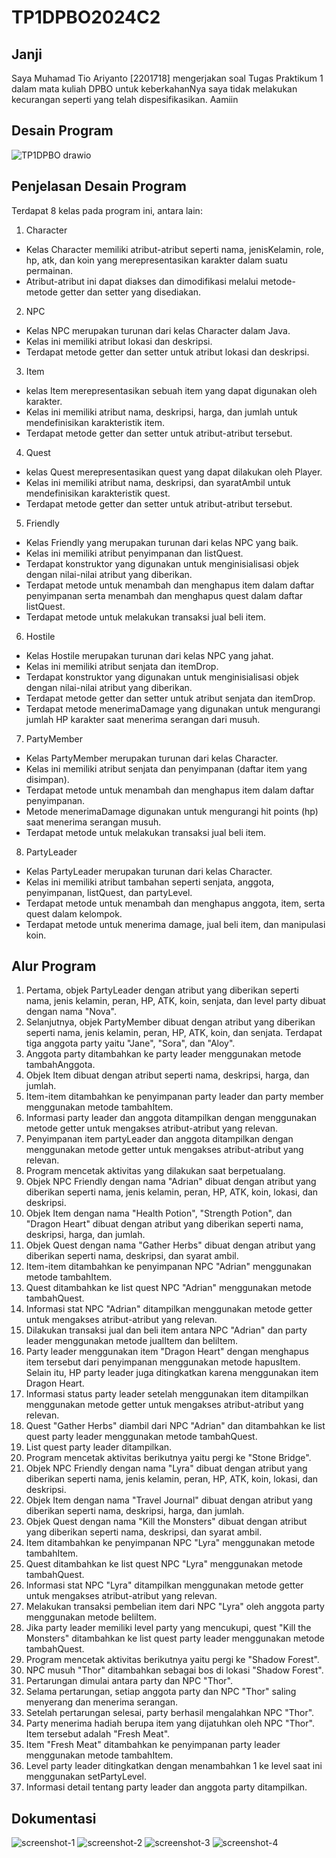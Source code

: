 # TP1DPBO2024C2

## Janji
Saya Muhamad Tio Ariyanto [2201718] mengerjakan soal Tugas Praktikum 1
dalam mata kuliah DPBO untuk keberkahanNya saya tidak melakukan kecurangan
seperti yang telah dispesifikasikan. Aamiin

## Desain Program
![TP1DPBO drawio](https://github.com/Osaraku/TP1DPBO2024C2/assets/117560099/6461826e-d58d-4797-a452-f315512886b7)

## Penjelasan Desain Program
Terdapat 8 kelas pada program ini, antara lain:
1. Character
- Kelas Character memiliki atribut-atribut seperti nama, jenisKelamin, role, hp, atk, dan koin yang merepresentasikan karakter dalam suatu permainan.
- Atribut-atribut ini dapat diakses dan dimodifikasi melalui metode-metode getter dan setter yang disediakan.
2. NPC
- Kelas NPC merupakan turunan dari kelas Character dalam Java.
- Kelas ini memiliki atribut lokasi dan deskripsi.
- Terdapat metode getter dan setter untuk atribut lokasi dan deskripsi.
3. Item
- kelas Item merepresentasikan sebuah item yang dapat digunakan oleh karakter.
- Kelas ini memiliki atribut nama, deskripsi, harga, dan jumlah untuk mendefinisikan karakteristik item.
- Terdapat metode getter dan setter untuk atribut-atribut tersebut.
4. Quest
- kelas Quest merepresentasikan quest yang dapat dilakukan oleh Player.
- Kelas ini memiliki atribut nama, deskripsi, dan syaratAmbil untuk mendefinisikan karakteristik quest.
- Terdapat metode getter dan setter untuk atribut-atribut tersebut.
5. Friendly
- Kelas Friendly yang merupakan turunan dari kelas NPC yang baik.
- Kelas ini memiliki atribut penyimpanan dan listQuest.
- Terdapat konstruktor yang digunakan untuk menginisialisasi objek dengan nilai-nilai atribut yang diberikan.
- Terdapat metode untuk menambah dan menghapus item dalam daftar penyimpanan serta menambah dan menghapus quest dalam daftar listQuest.
- Terdapat metode untuk melakukan transaksi jual beli item.
6. Hostile
- Kelas Hostile merupakan turunan dari kelas NPC yang jahat.
- Kelas ini memiliki atribut senjata dan itemDrop.
- Terdapat konstruktor yang digunakan untuk menginisialisasi objek dengan nilai-nilai atribut yang diberikan.
- Terdapat metode getter dan setter untuk atribut senjata dan itemDrop.
- Terdapat metode menerimaDamage yang digunakan untuk mengurangi jumlah HP karakter saat menerima serangan dari musuh.
7.  PartyMember
- Kelas PartyMember merupakan turunan dari kelas Character.
- Kelas ini memiliki atribut senjata dan penyimpanan (daftar item yang disimpan).
- Terdapat metode untuk menambah dan menghapus item dalam daftar penyimpanan.
- Metode menerimaDamage digunakan untuk mengurangi hit points (hp) saat menerima serangan musuh.
- Terdapat metode untuk melakukan transaksi jual beli item.
8. PartyLeader
- Kelas PartyLeader merupakan turunan dari kelas Character.   
- Kelas ini memiliki atribut tambahan seperti senjata, anggota, penyimpanan, listQuest, dan partyLevel.
- Terdapat metode untuk menambah dan menghapus anggota, item, serta quest dalam kelompok.
- Terdapat metode untuk menerima damage, jual beli item, dan manipulasi koin.

## Alur Program
1. Pertama, objek PartyLeader dengan atribut yang diberikan seperti nama, jenis kelamin, peran, HP, ATK, koin, senjata, dan level party dibuat dengan nama "Nova".
2. Selanjutnya, objek PartyMember dibuat dengan atribut yang diberikan seperti nama, jenis kelamin, peran, HP, ATK, koin, dan senjata. Terdapat tiga anggota party yaitu "Jane", "Sora", dan "Aloy".
3. Anggota party ditambahkan ke party leader menggunakan metode tambahAnggota.
4. Objek Item dibuat dengan atribut seperti nama, deskripsi, harga, dan jumlah.
5. Item-item ditambahkan ke penyimpanan party leader dan party member menggunakan metode tambahItem.
6. Informasi party leader dan anggota ditampilkan dengan menggunakan metode getter untuk mengakses atribut-atribut yang relevan.
7. Penyimpanan item partyLeader dan anggota ditampilkan dengan menggunakan metode getter untuk mengakses atribut-atribut yang relevan.
8. Program mencetak aktivitas yang dilakukan saat berpetualang.
9. Objek NPC Friendly dengan nama "Adrian" dibuat dengan atribut yang diberikan seperti nama, jenis kelamin, peran, HP, ATK, koin, lokasi, dan deskripsi.
10. Objek Item dengan nama "Health Potion", "Strength Potion", dan "Dragon Heart" dibuat dengan atribut yang diberikan seperti nama, deskripsi, harga, dan jumlah.
11. Objek Quest dengan nama "Gather Herbs" dibuat dengan atribut yang diberikan seperti nama, deskripsi, dan syarat ambil.
12. Item-item ditambahkan ke penyimpanan NPC "Adrian" menggunakan metode tambahItem.
13. Quest ditambahkan ke list quest NPC "Adrian" menggunakan metode tambahQuest.
14. Informasi stat NPC "Adrian" ditampilkan menggunakan metode getter untuk mengakses atribut-atribut yang relevan.
15. Dilakukan transaksi jual dan beli item antara NPC "Adrian" dan party leader menggunakan metode jualItem dan beliItem. 
16. Party leader menggunakan item "Dragon Heart" dengan menghapus item tersebut dari penyimpanan menggunakan metode hapusItem. Selain itu, HP party leader juga ditingkatkan karena menggunakan item Dragon Heart.
17. Informasi status party leader setelah menggunakan item ditampilkan menggunakan metode getter untuk mengakses atribut-atribut yang relevan.
18. Quest "Gather Herbs" diambil dari NPC "Adrian" dan ditambahkan ke list quest party leader menggunakan metode tambahQuest.
19. List quest party leader ditampilkan.
20. Program mencetak aktivitas berikutnya yaitu pergi ke "Stone Bridge".
21. Objek NPC Friendly dengan nama "Lyra" dibuat dengan atribut yang diberikan seperti nama, jenis kelamin, peran, HP, ATK, koin, lokasi, dan deskripsi.
22. Objek Item dengan nama "Travel Journal" dibuat dengan atribut yang diberikan seperti nama, deskripsi, harga, dan jumlah.
23. Objek Quest dengan nama "Kill the Monsters" dibuat dengan atribut yang diberikan seperti nama, deskripsi, dan syarat ambil.
24. Item ditambahkan ke penyimpanan NPC "Lyra" menggunakan metode tambahItem.
25. Quest ditambahkan ke list quest NPC "Lyra" menggunakan metode tambahQuest.
26. Informasi stat NPC "Lyra" ditampilkan menggunakan metode getter untuk mengakses atribut-atribut yang relevan.
27. Melakukan transaksi pembelian item dari NPC "Lyra" oleh anggota party menggunakan metode beliItem.
28. Jika party leader memiliki level party yang mencukupi, quest "Kill the Monsters" ditambahkan ke list quest party leader menggunakan metode tambahQuest.
29. Program mencetak aktivitas berikutnya yaitu pergi ke "Shadow Forest".
30. NPC musuh "Thor" ditambahkan sebagai bos di lokasi "Shadow Forest".
31. Pertarungan dimulai antara party dan NPC "Thor".
32. Selama pertarungan, setiap anggota party dan NPC "Thor" saling menyerang dan menerima serangan.
33. Setelah pertarungan selesai, party berhasil mengalahkan NPC "Thor".
34. Party menerima hadiah berupa item yang dijatuhkan oleh NPC "Thor". Item tersebut adalah "Fresh Meat".
35. Item "Fresh Meat" ditambahkan ke penyimpanan party leader menggunakan metode tambahItem.
36. Level party leader ditingkatkan dengan menambahkan 1 ke level saat ini menggunakan setPartyLevel.
37. Informasi detail tentang party leader dan anggota party ditampilkan.

## Dokumentasi
![screenshot-1](https://github.com/Osaraku/TP1DPBO2024C2/assets/117560099/9bab655b-12c7-466f-a50d-9551c48e8619)
![screenshot-2](https://github.com/Osaraku/TP1DPBO2024C2/assets/117560099/87bdf087-4614-490a-9bb7-f386d3ac3d6d)
![screenshot-3](https://github.com/Osaraku/TP1DPBO2024C2/assets/117560099/89dbd434-3b40-4e41-8cb0-cd314f1ef371)
![screenshot-4](https://github.com/Osaraku/TP1DPBO2024C2/assets/117560099/ce4b56ed-2290-4cc8-8812-07fdb83f03d4)
